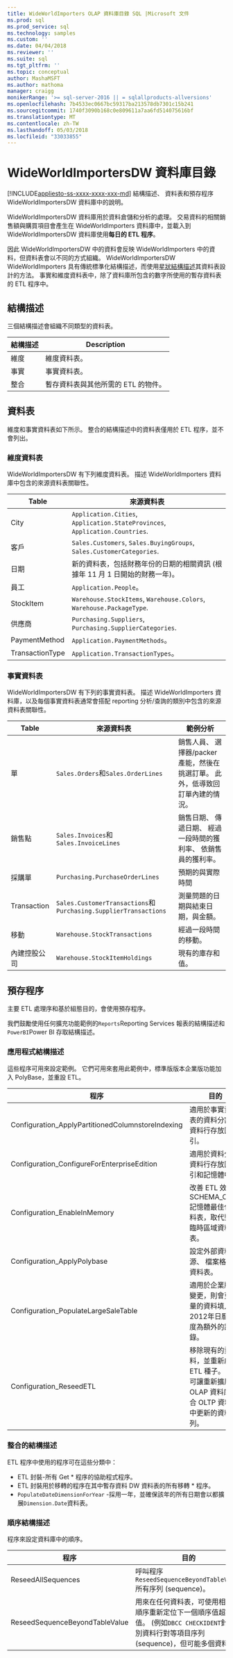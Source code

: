```yaml
---
title: WideWorldImporters OLAP 資料庫目錄 SQL |Microsoft 文件
ms.prod: sql
ms.prod_service: sql
ms.technology: samples
ms.custom: ''
ms.date: 04/04/2018
ms.reviewer: ''
ms.suite: sql
ms.tgt_pltfrm: ''
ms.topic: conceptual
author: MashaMSFT
ms.author: mathoma
manager: craigg
monikerRange: '>= sql-server-2016 || = sqlallproducts-allversions'
ms.openlocfilehash: 7b4533ec0667bc59317ba213578db7301c15b241
ms.sourcegitcommit: 1740f3090b168c0e809611a7aa6fd514075616bf
ms.translationtype: MT
ms.contentlocale: zh-TW
ms.lasthandoff: 05/03/2018
ms.locfileid: "33033855"
---
```

# <a name="wideworldimportersdw-database-catalog"></a>WideWorldImportersDW 資料庫目錄
[!INCLUDE[appliesto-ss-xxxx-xxxx-xxx-md](../includes/appliesto-ss-xxxx-xxxx-xxx-md.md)]
結構描述、 資料表和預存程序 WideWorldImportersDW 資料庫中的說明。 

WideWorldImportersDW 資料庫用於資料倉儲和分析的處理。 交易資料的相關銷售額與購買項目會產生在 WideWorldImporters 資料庫中，並載入到 WideWorldImportersDW 資料庫使用**每日的 ETL 程序**。

因此 WideWorldImportersDW 中的資料會反映 WideWorldImporters 中的資料，但資料表會以不同的方式組織。 WideWorldImportersDW WideWorldImporters 具有傳統標準化結構描述，而使用[星狀結構描述](https://wikipedia.org/wiki/Star_schema)其資料表設計的方法。 事實和維度資料表中，除了資料庫所包含的數字所使用的暫存資料表的 ETL 程序中。

## <a name="schemas"></a>結構描述

三個結構描述會組織不同類型的資料表。

|結構描述|Description|
|-----------------------------|---------------------|
|維度|維度資料表。|
|事實|事實資料表。|  
|整合|暫存資料表與其他所需的 ETL 的物件。|  

## <a name="tables"></a>資料表

維度和事實資料表如下所示。 整合的結構描述中的資料表僅用於 ETL 程序，並不會列出。

### <a name="dimension-tables"></a>維度資料表

WideWorldImportersDW 有下列維度資料表。 描述 WideWorldImporters 資料庫中包含的來源資料表關聯性。

|Table|來源資料表|
|-----------------------------|---------------------|
|City|`Application.Cities`, `Application.StateProvinces`, `Application.Countries`.|
|客戶|`Sales.Customers`, `Sales.BuyingGroups`, `Sales.CustomerCategories`.|
|日期|新的資料表，包括財務年份的日期的相關資訊 (根據年 11 月 1 日開始的財務一年)。|
|員工|`Application.People`。|
|StockItem|`Warehouse.StockItems`, `Warehouse.Colors`, `Warehouse.PackageType`.|
|供應商|`Purchasing.Suppliers`, `Purchasing.SupplierCategories`.|
|PaymentMethod|`Application.PaymentMethods`。|
|TransactionType|`Application.TransactionTypes`。|

### <a name="fact-tables"></a>事實資料表

WideWorldImportersDW 有下列的事實資料表。 描述 WideWorldImporters 資料庫，以及每個事實資料表通常會搭配 reporting 分析/查詢的類別中包含的來源資料表關聯性。

|Table|來源資料表|範例分析|
|-----------------------------|---------------------|---------------------|
|單|`Sales.Orders`和`Sales.OrderLines`|銷售人員、 選擇器/packer 產能，然後在挑選訂單。 此外，低導致回訂單內建的情況。|
|銷售點|`Sales.Invoices`和`Sales.InvoiceLines`|銷售日期、 傳遞日期、 經過一段時間的獲利率、 依銷售員的獲利率。|
|採購單|`Purchasing.PurchaseOrderLines`|預期的與實際時間|
|Transaction|`Sales.CustomerTransactions`和`Purchasing.SupplierTransactions`|測量問題的日期與結束日期，與金額。|
|移動|`Warehouse.StockTransactions`|經過一段時間的移動。|
|內建控股公司|`Warehouse.StockItemHoldings`|現有的庫存和值。|

## <a name="stored-procedures"></a>預存程序

主要 ETL 處理序和基於組態目的，會使用預存程序。

我們鼓勵使用任何擴充功能範例的`Reports`Reporting Services 報表的結構描述和`PowerBI`Power BI 存取結構描述。

### <a name="application-schema"></a>應用程式結構描述

這些程序可用來設定範例。 它們可用來套用此範例中，標準版版本企業版功能加入 PolyBase，並重設 ETL。

|程序|目的|
|-----------------------------|---------------------|
|Configuration_ApplyPartitionedColumnstoreIndexing|適用於事實資料表的資料分割和資料行存放區索引。|
|Configuration_ConfigureForEnterpriseEdition|適用於資料分割資料行存放區索引和記憶體中。|
|Configuration_EnableInMemory|改善 ETL 效能 SCHEMA_ONLY 記憶體最佳化資料表，取代整合臨時區域資料表。|
|Configuration_ApplyPolybase|設定外部資料來源、 檔案格式和資料表。|
|Configuration_PopulateLargeSaleTable|適用於企業版的變更，則會更大量的資料填入 2012年日曆年度為額外的記錄。|
|Configuration_ReseedETL|移除現有的資料，並重新啟動 ETL 種子。 這樣可讓重新擴展 OLAP 資料庫符合 OLTP 資料庫中更新的資料列。|

### <a name="integration-schema"></a>整合的結構描述

ETL 程序中使用的程序可在這些分類中：
- ETL 封裝-所有 Get * 程序的協助程式程序。
- ETL 封裝用於移轉的程序在其中暫存資料 DW 資料表的所有移轉 * 程序。
- `PopulateDateDimensionForYear` -採用一年，並確保該年的所有日期會以都擴展`Dimension.Date`資料表。

### <a name="sequences-schema"></a>順序結構描述

程序來設定資料庫中的順序。

|程序|目的|
|-----------------------------|---------------------|
|ReseedAllSequences|呼叫程序`ReseedSequenceBeyondTableValue`所有序列 (sequence)。|
|ReseedSequenceBeyondTableValue|用來在任何資料表，可使用相同的順序重新定位下一個順序值超過值。 (例如`DBCC CHECKIDENT`針對識別資料行對等項目序列 (sequence)，但可能多個資料表。)|
